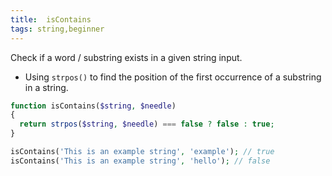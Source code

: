 ```yaml
---
title:  isContains
tags: string,beginner
---
```


Check if a word / substring exists in a given string input.

- Using `strpos()` to find the position of the first occurrence of a substring in a string.

```php
function isContains($string, $needle)
{
  return strpos($string, $needle) === false ? false : true;
}
```

```php
isContains('This is an example string', 'example'); // true
isContains('This is an example string', 'hello'); // false
```
